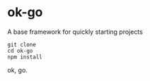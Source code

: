 # ok-go

A base framework for quickly starting projects
```shell 
git clone
cd ok-go
npm install
```

ok, go. 
